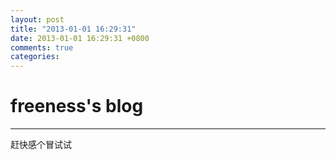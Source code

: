 ```yaml
---
layout: post
title: "2013-01-01 16:29:31"
date: 2013-01-01 16:29:31 +0800
comments: true
categories: 
---
```


# freeness's blog

----------

>
赶快感个冒试试